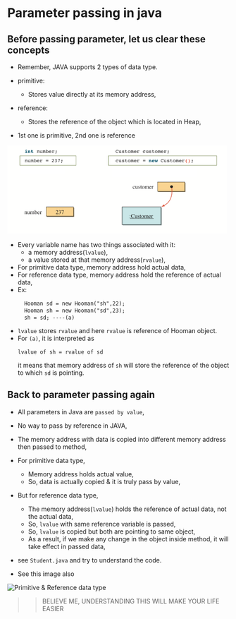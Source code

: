 
# Parameter passing in java

## Before passing parameter, let us clear these concepts
- Remember, JAVA supports 2 types of data type.
- primitive: 
  - Stores value directly at its memory address,
- reference:
  - Stores the reference of the object which is located in Heap,

- 1st one is primitive, 2nd one is reference
<img src="primitive_and_reference_data.png" height="200px" alt="Primitive & Reference data type">

- Every variable name has two things associated with it: 
  - a memory address(`lvalue`),
  - a value stored at that memory address(`rvalue`),
- For primitive data type, memory address hold actual data,
- For reference data type, memory address hold the reference of actual data,
- Ex:
  ```
    Hooman sd = new Hooman("sh",22);
    Hooman sh = new Hooman("sd",23);
    sh = sd; ----(a)
    ```
- `lvalue` stores `rvalue` and here `rvalue` is reference of Hooman object.
- For `(a)`, it is interpreted as
    ```
    lvalue of sh = rvalue of sd
    ```
  it means that memory address of `sh` will store the reference of the object to which `sd` is pointing.

## Back to parameter passing again
- All parameters in Java are `passed by value`,
- No way to pass by reference in JAVA,
- The memory address with data is copied into different memory address then passed to method,
- For primitive data type,
  - Memory address holds actual value,
  - So, data is actually copied & it is truly pass by value,
- But for reference data type,
  - The memory address(`lvalue`) holds the reference of actual data, not the actual data,
  - So, `lvalue` with same reference variable is passed,
  - So, `lvalue` is copied but both are pointing to same object,
  - As a result, if we make any change in the object inside method, it will take effect in passed data,

- see `Student.java` and try to understand the code.
- See this image also
<img src="primitive_reference_passing.png" height="180px" alt="Primitive & Reference data type">

>> BELIEVE ME, UNDERSTANDING THIS WILL MAKE YOUR LIFE EASIER


